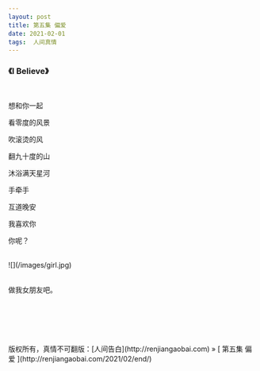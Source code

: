 ```yaml
---
layout: post  
title: 第五集 偏爱 
date: 2021-02-01  
tags:  人间真情
---
```

###  《I Believe》


<br/>

想和你一起

看零度的风景  

吹滚烫的风  

翻九十度的山  

沐浴满天星河  

手牵手  

互道晚安

我喜欢你  

你呢？


<br/>
![](/images/girl.jpg)
<br/> 
<br/> 

做我女朋友吧。





<br/> 
<br/> 
<br/> 
<br/> 
<br/> 
版权所有，真情不可翻版：[人间告白](http://renjiangaobai.com) » [ 第五集 偏爱  ](http://renjiangaobai.com/2021/02/end/)  
<br/>